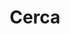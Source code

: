 ---
title: "Cerca"
slug: "search"
layout: "search"
outputs:
    - html
    - json
menu:
    main:
        weight: -60
        pre: search
---